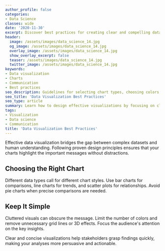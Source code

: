 ```yaml
---
author_profile: false
categories:
- Data Science
classes: wide
date: '2020-11-30'
excerpt: Discover best practices for creating clear and compelling data visualizations that communicate insights effectively.
header:
  image: /assets/images/data_science_14.jpg
  og_image: /assets/images/data_science_14.jpg
  overlay_image: /assets/images/data_science_14.jpg
  show_overlay_excerpt: false
  teaser: /assets/images/data_science_14.jpg
  twitter_image: /assets/images/data_science_14.jpg
keywords:
- Data visualization
- Charts
- Communication
- Best practices
seo_description: Guidelines for selecting chart types, choosing colors, and avoiding clutter when visualizing data for stakeholders.
seo_title: 'Data Visualization Best Practices'
seo_type: article
summary: Learn how to design effective visualizations by focusing on clarity, appropriate chart selection, and thoughtful use of color and labels.
tags:
- Visualization
- Data science
- Communication
title: 'Data Visualization Best Practices'
---
```


Effective data visualization bridges the gap between complex datasets and human understanding. Following proven design principles ensures that your charts highlight the important messages without distractions.

## Choosing the Right Chart

Different data types call for different chart styles. Use bar charts for comparisons, line charts for trends, and scatter plots for relationships. Avoid pie charts when precise comparisons are needed.

## Keep It Simple

Cluttered visuals can obscure the message. Limit the number of colors and remove unnecessary grid lines or 3D effects. Focus the audience's attention on the key insights.

Clear and concise visualizations help stakeholders grasp findings quickly, making your analyses more persuasive and actionable.
